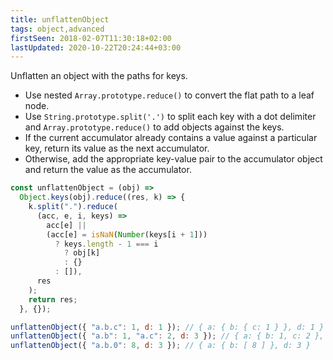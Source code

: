 ```yaml
---
title: unflattenObject
tags: object,advanced
firstSeen: 2018-02-07T11:30:18+02:00
lastUpdated: 2020-10-22T20:24:44+03:00
---
```


Unflatten an object with the paths for keys.

- Use nested `Array.prototype.reduce()` to convert the flat path to a leaf node.
- Use `String.prototype.split('.')` to split each key with a dot delimiter and `Array.prototype.reduce()` to add objects against the keys.
- If the current accumulator already contains a value against a particular key, return its value as the next accumulator.
- Otherwise, add the appropriate key-value pair to the accumulator object and return the value as the accumulator.

```js
const unflattenObject = (obj) =>
  Object.keys(obj).reduce((res, k) => {
    k.split(".").reduce(
      (acc, e, i, keys) =>
        acc[e] ||
        (acc[e] = isNaN(Number(keys[i + 1]))
          ? keys.length - 1 === i
            ? obj[k]
            : {}
          : []),
      res
    );
    return res;
  }, {});
```

```js
unflattenObject({ "a.b.c": 1, d: 1 }); // { a: { b: { c: 1 } }, d: 1 }
unflattenObject({ "a.b": 1, "a.c": 2, d: 3 }); // { a: { b: 1, c: 2 }, d: 3 }
unflattenObject({ "a.b.0": 8, d: 3 }); // { a: { b: [ 8 ] }, d: 3 }
```
